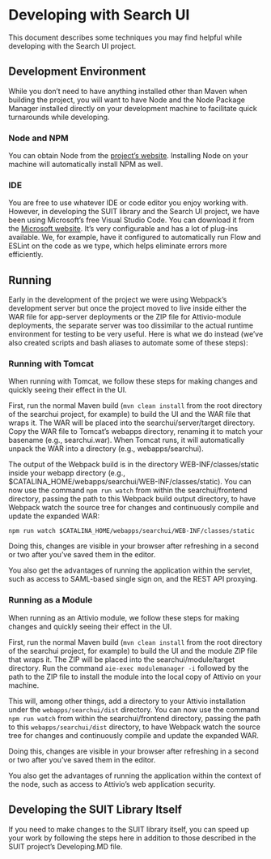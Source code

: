# Developing with Search UI

This document describes some techniques you may find helpful while developing with the Search UI project.

## Development Environment

While you don’t need to have anything installed other than Maven when building the project, you will want to have Node and the Node Package Manager installed directly on your development machine to facilitate quick turnarounds while developing.

### Node and NPM

You can obtain Node from the [project’s website](https://nodejs.org). Installing Node on your machine will automatically install NPM as well.

### IDE

You are free to use whatever IDE or code editor you enjoy working with. However, in developing the SUIT library and the Search UI project, we have been using Microsoft’s free Visual Studio Code. You can download it from the [Microsoft website](https://code.visualstudio.com). It’s very configurable and has a lot of plug-ins available. We, for example, have it configured to automatically run Flow and ESLint on the code as we type, which helps eliminate errors more efficiently.

## Running

Early in the development of the project we were using Webpack’s development server but once the project moved to live inside either the WAR file for app-server deployments or the ZIP file for Attivio-module deployments, the separate server was too dissimilar to the actual runtime environment for testing to be very useful. Here is what we do instead (we’ve also created scripts and bash aliases to automate some of these steps):

### Running with Tomcat

When running with Tomcat, we follow these steps for making changes and quickly seeing their effect in the UI.

First, run the normal Maven build (`mvn clean install` from the root directory of the searchui project, for example) to build the UI and the WAR file that wraps it. The WAR will be placed into the searchui/server/target directory. Copy the WAR file to Tomcat’s webapps directory, renaming it to match your basename (e.g., searchui.war). When Tomcat runs, it will automatically unpack the WAR into a directory (e.g., webapps/searchui).

The output of the Webpack build is in the directory WEB-INF/classes/static inside your webapp directory (e.g., $CATALINA_HOME/webapps/searchui/WEB-INF/classes/static). You can now use the command `npm run watch` from within the searchui/frontend directory, passing the path to this Webpack build output directory, to have Webpack watch the source tree for changes and continuously compile and update the expanded WAR:

`npm run watch $CATALINA_HOME/webapps/searchui/WEB-INF/classes/static`

Doing this, changes are visible in your browser after refreshing in a second or two after you’ve saved them in the editor.

You also get the advantages of running the application within the servlet, such as access to SAML-based single sign on, and the REST API proxying.

### Running as a Module

When running as an Attivio module, we follow these steps for making changes and quickly seeing their effect in the UI.

First, run the normal Maven build (`mvn clean install` from the root directory of the searchui project, for example) to build the UI and the module ZIP file that wraps it. The ZIP will be placed into the searchui/module/target directory. Run the command `aie-exec modulemanager -i` followed by the path to the ZIP file to install the module into the local copy of Attivio on your machine.

This will, among other things, add a directory to your Attivio installation under the `webapps/searchui/dist` directory. You can now use the command `npm run watch` from within the searchui/frontend directory, passing the path to this `webapps/searchui/dist` directory, to have Webpack watch the source tree for changes and continuously compile and update the expanded WAR.

Doing this, changes are visible in your browser after refreshing in a second or two after you’ve saved them in the editor.

You also get the advantages of running the application within the context of the node, such as access to Attivio’s web application security.

## Developing the SUIT Library Itself

If you need to make changes to the SUIT library itself, you can speed up your work by following the steps here in addition to those described in the SUIT project’s Developing.MD file.
